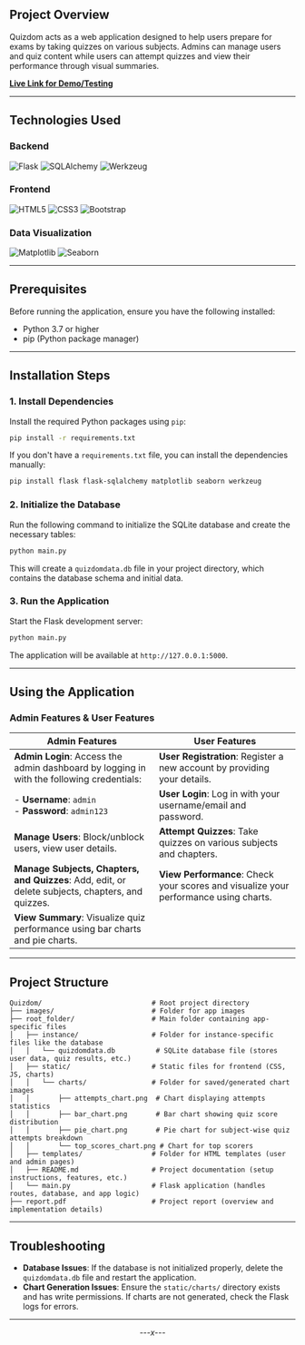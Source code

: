 ## Project Overview

Quizdom acts as a web application designed to help users prepare for exams by taking quizzes on various subjects. Admins can manage users and quiz content while users can attempt quizzes and view their performance through visual summaries.

**[Live Link for Demo/Testing](https://quizdom-4zj9.onrender.com/)** 

---

## Technologies Used

### Backend
![Flask](https://img.shields.io/badge/Flask-000000?style=for-the-badge&logo=flask&logoColor=white)
![SQLAlchemy](https://img.shields.io/badge/SQLAlchemy-000000?style=for-the-badge&logo=sqlalchemy&logoColor=white)
![Werkzeug](https://img.shields.io/badge/Werkzeug-000000?style=for-the-badge&logo=werkzeug&logoColor=white)

### Frontend
![HTML5](https://img.shields.io/badge/HTML5-E34F26?style=for-the-badge&logo=html5&logoColor=white)
![CSS3](https://img.shields.io/badge/CSS3-1572B6?style=for-the-badge&logo=css3&logoColor=white)
![Bootstrap](https://img.shields.io/badge/Bootstrap-7952B3?style=for-the-badge&logo=bootstrap&logoColor=white)

### Data Visualization
![Matplotlib](https://img.shields.io/badge/Matplotlib-11557C?style=for-the-badge)
![Seaborn](https://img.shields.io/badge/Seaborn-0C7BDC?style=for-the-badge)

---

## Prerequisites

Before running the application, ensure you have the following installed:

- Python 3.7 or higher
- pip (Python package manager)

---

## Installation Steps

### 1. Install Dependencies
Install the required Python packages using `pip`:
```bash
pip install -r requirements.txt
```
If you don't have a `requirements.txt` file, you can install the dependencies manually:
```bash
pip install flask flask-sqlalchemy matplotlib seaborn werkzeug
```

### 2. Initialize the Database
Run the following command to initialize the SQLite database and create the necessary tables:
```bash
python main.py
```
This will create a `quizdomdata.db` file in your project directory, which contains the database schema and initial data.

### 3. Run the Application
Start the Flask development server:
```bash
python main.py
```
The application will be available at `http://127.0.0.1:5000`.

---

## Using the Application

### Admin Features & User Features

| **Admin Features**                                                                                             | **User Features**                                                                                             |
| ---------------------------------------------------------------------------------------------------------------- | ---------------------------------------------------------------------------------------------------------------- |
| **Admin Login**: Access the admin dashboard by logging in with the following credentials:                       | **User Registration**: Register a new account by providing your details.                                      |
| - **Username**: `admin`<br>- **Password**: `admin123`                                                             | **User Login**: Log in with your username/email and password.                                                 |
| **Manage Users**: Block/unblock users, view user details.                                                       | **Attempt Quizzes**: Take quizzes on various subjects and chapters.                                           |
| **Manage Subjects, Chapters, and Quizzes**: Add, edit, or delete subjects, chapters, and quizzes.              | **View Performance**: Check your scores and visualize your performance using charts.                           |
| **View Summary**: Visualize quiz performance using bar charts and pie charts.                                  |                                                                                                                |

---

## Project Structure

```
Quizdom/                           # Root project directory
├── images/                        # Folder for app images
├── root_folder/                   # Main folder containing app-specific files
│   ├── instance/                  # Folder for instance-specific files like the database
│   │   └── quizdomdata.db          # SQLite database file (stores user data, quiz results, etc.)
│   ├── static/                    # Static files for frontend (CSS, JS, charts)
│   │   └── charts/                # Folder for saved/generated chart images
│   │       ├── attempts_chart.png  # Chart displaying attempts statistics
│   │       ├── bar_chart.png       # Bar chart showing quiz score distribution
│   │       ├── pie_chart.png       # Pie chart for subject-wise quiz attempts breakdown
│   │       └── top_scores_chart.png # Chart for top scorers
│   ├── templates/                 # Folder for HTML templates (user and admin pages)
│   ├── README.md                  # Project documentation (setup instructions, features, etc.)
│   └── main.py                    # Flask application (handles routes, database, and app logic)
├── report.pdf                     # Project report (overview and implementation details)

```

---

## Troubleshooting
- **Database Issues**: If the database is not initialized properly, delete the `quizdomdata.db` file and restart the application.
- **Chart Generation Issues**: Ensure the `static/charts/` directory exists and has write permissions. If charts are not generated, check the Flask logs for errors.

---

<div align="center">
  <em>---x---</em>
</div>  
